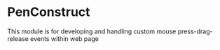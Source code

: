 # PenConstruct
This module is for developing and handling custom mouse press-drag-release events within web page
